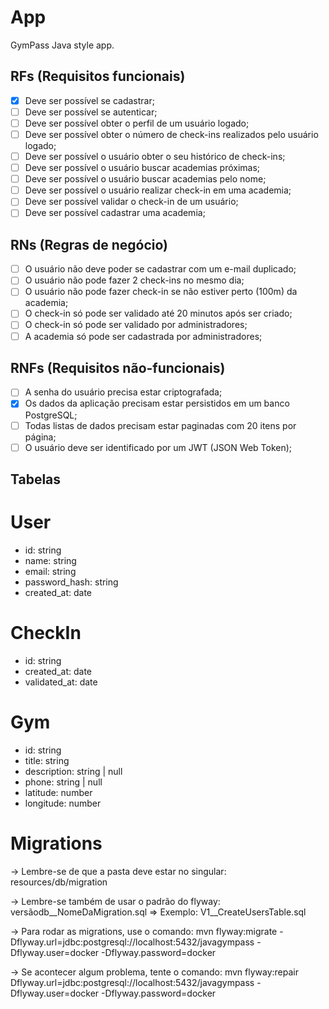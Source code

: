 # App

GymPass Java style app.

## RFs (Requisitos funcionais)

- [x] Deve ser possível se cadastrar;
- [ ] Deve ser possível se autenticar;
- [ ] Deve ser possível obter o perfil de um usuário logado;
- [ ] Deve ser possível obter o número de check-ins realizados pelo usuário logado;
- [ ] Deve ser possível o usuário obter o seu histórico de check-ins;
- [ ] Deve ser possível o usuário buscar academias próximas;
- [ ] Deve ser possível o usuário buscar academias pelo nome;
- [ ] Deve ser possível o usuário realizar check-in em uma academia;
- [ ] Deve ser possível validar o check-in de um usuário;
- [ ] Deve ser possível cadastrar uma academia;

## RNs (Regras de negócio)

- [ ] O usuário não deve poder se cadastrar com um e-mail duplicado;
- [ ] O usuário não pode fazer 2 check-ins no mesmo dia;
- [ ] O usuário não pode fazer check-in se não estiver perto (100m) da academia;
- [ ] O check-in só pode ser validado até 20 minutos após ser criado;
- [ ] O check-in só pode ser validado por administradores;
- [ ] A academia só pode ser cadastrada por administradores;

## RNFs (Requisitos não-funcionais)

- [ ] A senha do usuário precisa estar criptografada;
- [x] Os dados da aplicação precisam estar persistidos em um banco PostgreSQL;
- [ ] Todas listas de dados precisam estar paginadas com 20 itens por página;
- [ ] O usuário deve ser identificado por um JWT (JSON Web Token);

## Tabelas

# User
 - id: string
 - name: string
 - email: string
 - password_hash: string
 - created_at: date

# CheckIn
 - id: string
 - created_at: date
 - validated_at: date

# Gym
 - id: string
 - title: string
 - description: string | null
 - phone: string | null
 - latitude: number
 - longitude: number

 # Migrations

-> Lembre-se de que a pasta deve estar no singular: resources/db/migration

-> Lembre-se também de usar o padrão do flyway: versãodb__NomeDaMigration.sql
=> Exemplo: V1__CreateUsersTable.sql

-> Para rodar as migrations, use o comando: mvn flyway:migrate -Dflyway.url=jdbc:postgresql://localhost:5432/javagympass -Dflyway.user=docker -Dflyway.password=docker

-> Se acontecer algum problema, tente o comando: mvn flyway:repair Dflyway.url=jdbc:postgresql://localhost:5432/javagympass -Dflyway.user=docker -Dflyway.password=docker
